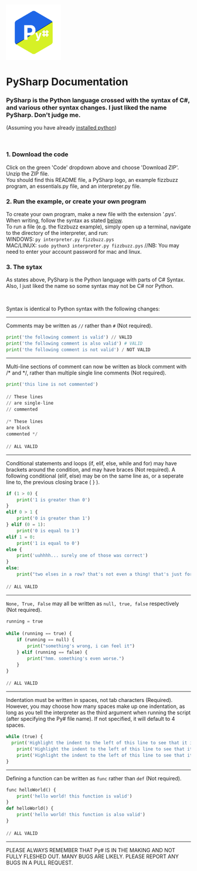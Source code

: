 <img src="pysLogoNoBgNoTxt.png" alt="Py#" width="150"/>

# PySharp Documentation

### PySharp is the Python language crossed with the syntax of C#, and various other syntax changes. I just liked the name PySharp. Don't judge me.

(Assuming you have already [installed python](https://phoenixnap.com/kb/how-to-install-python-3-windows))

<br>

### 1. Download the code
Click on the green 'Code' dropdown above and choose 'Download ZIP'.\
Unzip the ZIP file.\
You should find this README file, a PySharp logo, an example fizzbuzz program, an essentials.py file, and an interpreter.py file.

### 2. Run the example, or create your own program
To create your own program, make a new file with the extension '.pys'. When writing, follow the syntax as stated <a href='#syntax'>below</a>.\
To run a file (e.g. the fizzbuzz example), simply open up a terminal, navigate to the directory of the interpreter, and run:\
WINDOWS: ```py interpreter.py fizzbuzz.pys```\
MAC/LINUX: ```sudo python3 interpreter.py fizzbuzz.pys``` //NB: You may need to enter your account password for mac and linux.

<div id="syntax"></div>

### 3. The sytax
As states above, PySharp is the Python language with parts of C# Syntax. Also, I just liked the name so some syntax may not be C# nor Python.

<br>

Syntax is identical to Python syntax with the following changes:

---

Comments may be written as ```//``` rather than ```#``` (Not required).

```py
print('the following comment is valid') // VALID
print('the following comment is also valid') # VALID
print('the following comment is not valid') / NOT VALID
```

---

Multi-line sections of comment can now be written as block comment with /* and */, rather than multiple single line comments (Not required).
```py
print('this line is not commented')

// These lines
// are single-line
// commented

/* These lines
are block
commented */

// ALL VALID
```

---

Conditional statements and loops (if, elif, else, while and for) may have brackets around the condition, and may have braces (Not required). A following conditional (elif, else) may be on the same line as, or a seperate line to, the previous closing brace ( } ).
```py
if (1 > 0) {
    print('1 is greater than 0')
}
elif 0 > 1 {
    print('0 is greater than 1')
} elif (0 = 1):
    print('0 is equal to 1')
elif 1 = 0:
    print('1 is equal to 0')
else {
    print('uuhhhh... surely one of those was correct')
}
else:
    print("two elses in a row? that's not even a thing! that's just for demonstration! idefkatp")

// ALL VALID
```
---

```None, True, False``` may all be written as ```null, true, false``` respectively (Not required).
```py
running = true

while (running == true) {
    if (running == null) {
        print("something's wrong, i can feel it")
    } elif (running == false) {
        print("hmm. something's even worse.")
    }
}

// ALL VALID
```

---

Indentation must be written in spaces, not tab characters (Required). However, you may choose how many spaces make up one indentation, as long as you tell the interpreter as the third argument when running the script (after specifying the Py# file name). If not specified, it will default to 4 spaces.
```py
while (true) {
  print('Highlight the indent to the left of this line to see that it is 2 spaces.') // VALID AS LONG AS SPECIFIED
    print('Highlight the indent to the left of this line to see that it is 4 spaces.') // VALID BY DEFAULT
	print('Highlight the indent to the left of this line to see that it is a tab character') // NOT VALID
}
```

---

Defining a function can be written as ```func``` rather than ```def``` (Not required).
```py
func helloWorld() {
    print('hello world! this function is valid')
}
def helloWorld() {
    print('hello world! this function is also valid')
}

// ALL VALID
```

---

PLEASE ALWAYS REMEMBER THAT Py# IS IN THE MAKING AND NOT FULLY FLESHED OUT. MANY BUGS ARE LIKELY. PLEASE REPORT ANY BUGS IN A PULL REQUEST.
